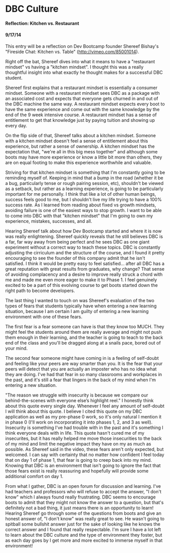 # DBC Culture
#### Reflection: Kitchen vs. Restaurant
#### 9/17/14

This entry will be a reflection on Dev Bootcamp founder Shereef Bishay's "Fireside Chat: Kitchen vs. Table" (http://vimeo.com/85001014).

Right off the bat, Shereef dives into what it means to have a "restaurant mindset" vs having a "kitchen mindset". I thought this was a really thoughtful insight into what exactly he thought makes for a successful DBC student.

Shereef first explains that a restaurant mindset is essentially a consumer mindset. Someone with a restaurant mindset sees DBC as a package with an associated cost and expects that everyone gets churned in and out of the DBC machine the same way. A restaurant mindset expects every boot to have the same experience and come out with the same knowledge by the end of the 9 week intensive course. A restaurant mindset has a sense of entitlement to get that knowledge just by paying tuition and showing up every day. 

On the flip side of that, Shereef talks about a kitchen mindset. Someone with a kitchen mindset doesn't feel a sense of entitlement about this experience, but rather a sense of ownership. A kitchen mindset has the expectation that, "we're all in this big mess together" and although some boots may have more experience or know a little bit more than others, they are on equal footing to make this experience worthwhile and valuable.

Striving for that kitchen mindset is something that I'm constantly going to be reminding myself of. Keeping in mind that a bump in the road (whether it be a bug, particularly tense or rough pairing session, etc), shouldn't be viewed as a setback, but rather as a learning experience, is going to be particularly important for me personally. I think that like a lot of other human beings, success feels good to me, but I shouldn't live my life trying to have a 100% success rate. As I learned from reading about fixed vs growth mindsets, avoiding failure is one of the easiest ways to stop growth. I want to be able to come into DBC with that "kitchen mindset" that I'm going to own my experience, mistakes, successes, and all.

Hearing Shereef talk about how Dev Bootcamp started and where it is now was really enlightening. Shereef quickly reveals that he still believes DBC is a far, far way away from being perfect and he sees DBC as one giant experiment without a correct way to teach these topics. DBC is constantly adjusting the cirriculum and the structure of the course, and I found it pretty encouraging to see the founder of this company admit that he isn't satisfied. I think it would be pretty easy to feel satisfied... after all DBC has a great reputation with great results from graduates, why change? That sense of avoiding complacency and a desire to improve really struck a chord with me and made me even more eager to make it to Phase 1. I feel genuinely excited to be a part of this evolving course to get boots started down the right path to become developers.

The last thing I wanted to touch on was Shereef's evaluation of the two types of fears that students typically have when entering a new learning situation, because I am certain I am guilty of entering a new learning environment with one of these fears.

The first fear is a fear someone can have is that they know too MUCH. They might feel the students around them are really average and might not push them enough in their learning, and the teacher is going to teach to the back end of the class and you'll be dragged along at a snails pace, bored out of your mind.

The second fear someone might have coming in is a feeling of self-doubt and feeling like your peers are way smarter than you. It is the fear that your peers will detect that you are actually an imposter who has no idea what they are doing. I've had that fear in so many classrooms and workplaces in the past, and it's still a fear that lingers in the back of my mind when I'm entering a new situation.

"The reason we struggle with insecurity is because we compare our behind-the-scenes with everyone else’s highlight reel." I honestly think about this quote every single day. Whenever I feel any amount of self-doubt I will think about this quote. I believe I cited this quote on my DBC application as well as my pre-phase 0 work, so it's only natural I mention it in phase 0 (I'll work on incorporating it into phases 1, 2, and 3 as well). Insecurity is something I've had trouble with in the past and it's something I think everyone deals with in life. This quote hasn't cured me of my insecurites, but it has really helped me move those insecurities to the back of my mind and limit the negative impact they have on my as much as possible. As Shereef said in the video, these fears aren't only expected, but welcomed. I can say with certainty that no matter how confident I feel today that on day 1 of phase 1, that fear is going to creep back into my mind. Knowing that DBC is an environment that isn't going to ignore the fact that those fears exist is really reassuring and hopefully will provide some additional comfort on day 1.

From what I gather, DBC is an open forum for discussion and learning. I've had teachers and professors who will refuse to accept the answer, "I don't know" which I always found really frustrating. DBC seems to encourage boots to admit that they might not know the answer to a question, but that's definitely not a bad thing, it just means there is an opportunity to learn! Hearing Shereef go through some of the questions from boots and give an honest answer of, "I don't know" was really great to see. He wasn't going to spitball some bullshit answer just for the sake of looking like he knows the correct answer and I found that really respectable. I'm sure I have a lot left to learn about the DBC culture and the type of environment they foster, but as each day goes by I get more and more excited to immerse myself in that environment!